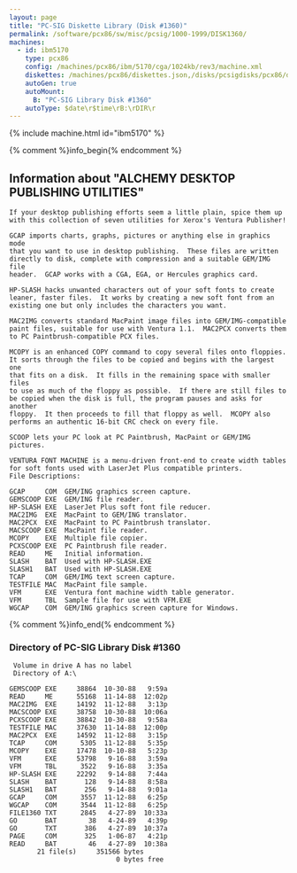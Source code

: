```yaml
---
layout: page
title: "PC-SIG Diskette Library (Disk #1360)"
permalink: /software/pcx86/sw/misc/pcsig/1000-1999/DISK1360/
machines:
  - id: ibm5170
    type: pcx86
    config: /machines/pcx86/ibm/5170/cga/1024kb/rev3/machine.xml
    diskettes: /machines/pcx86/diskettes.json,/disks/pcsigdisks/pcx86/diskettes.json
    autoGen: true
    autoMount:
      B: "PC-SIG Library Disk #1360"
    autoType: $date\r$time\rB:\rDIR\r
---
```


{% include machine.html id="ibm5170" %}

{% comment %}info_begin{% endcomment %}

## Information about "ALCHEMY DESKTOP PUBLISHING UTILITIES"

    If your desktop publishing efforts seem a little plain, spice them up
    with this collection of seven utilities for Xerox's Ventura Publisher!
    
    GCAP imports charts, graphs, pictures or anything else in graphics mode
    that you want to use in desktop publishing.  These files are written
    directly to disk, complete with compression and a suitable GEM/IMG file
    header.  GCAP works with a CGA, EGA, or Hercules graphics card.
    
    HP-SLASH hacks unwanted characters out of your soft fonts to create
    leaner, faster files.  It works by creating a new soft font from an
    existing one but only includes the characters you want.
    
    MAC2IMG converts standard MacPaint image files into GEM/IMG-compatible
    paint files, suitable for use with Ventura 1.1.  MAC2PCX converts them
    to PC Paintbrush-compatible PCX files.
    
    MCOPY is an enhanced COPY command to copy several files onto floppies.
    It sorts through the files to be copied and begins with the largest one
    that fits on a disk.  It fills in the remaining space with smaller files
    to use as much of the floppy as possible.  If there are still files to
    be copied when the disk is full, the program pauses and asks for another
    floppy.  It then proceeds to fill that floppy as well.  MCOPY also
    performs an authentic 16-bit CRC check on every file.
    
    SCOOP lets your PC look at PC Paintbrush, MacPaint or GEM/IMG
    pictures.
    
    VENTURA FONT MACHINE is a menu-driven front-end to create width tables
    for soft fonts used with LaserJet Plus compatible printers.
    File Descriptions:
    
    GCAP     COM  GEM/ING graphics screen capture.
    GEMSCOOP EXE  GEM/ING file reader.
    HP-SLASH EXE  LaserJet Plus soft font file reducer.
    MAC2IMG  EXE  MacPaint to GEM/ING translator.
    MAC2PCX  EXE  MacPaint to PC Paintbrush translator.
    MACSCOOP EXE  MacPaint file reader.
    MCOPY    EXE  Multiple file copier.
    PCXSCOOP EXE  PC Paintbrush file reader.
    READ     ME   Initial information.
    SLASH    BAT  Used with HP-SLASH.EXE
    SLASH1   BAT  Used with HP-SLASH.EXE
    TCAP     COM  GEM/IMG text screen capture.
    TESTFILE MAC  MacPaint file sample.
    VFM      EXE  Ventura font machine width table generator.
    VFM      TBL  Sample file for use with VFM.EXE
    WGCAP    COM  GEM/ING graphics screen capture for Windows.
{% comment %}info_end{% endcomment %}


### Directory of PC-SIG Library Disk #1360

     Volume in drive A has no label
     Directory of A:\

    GEMSCOOP EXE     38864  10-30-88   9:59a
    READ     ME      55168  11-14-88  12:02p
    MAC2IMG  EXE     14192  11-12-88   3:13p
    MACSCOOP EXE     38758  10-30-88  10:06a
    PCXSCOOP EXE     38842  10-30-88   9:58a
    TESTFILE MAC     37630  11-14-88  12:00p
    MAC2PCX  EXE     14592  11-12-88   3:15p
    TCAP     COM      5305  11-12-88   5:35p
    MCOPY    EXE     17478  10-10-88   5:23p
    VFM      EXE     53798   9-16-88   3:59a
    VFM      TBL      3522   9-16-88   3:35a
    HP-SLASH EXE     22292   9-14-88   7:44a
    SLASH    BAT       128   9-14-88   8:58a
    SLASH1   BAT       256   9-14-88   9:01a
    GCAP     COM      3557  11-12-88   6:25p
    WGCAP    COM      3544  11-12-88   6:25p
    FILE1360 TXT      2845   4-27-89  10:33a
    GO       BAT        38   4-24-89   4:39p
    GO       TXT       386   4-27-89  10:37a
    PAGE     COM       325   1-06-87   4:21p
    READ     BAT        46   4-27-89  10:38a
           21 file(s)     351566 bytes
                               0 bytes free

